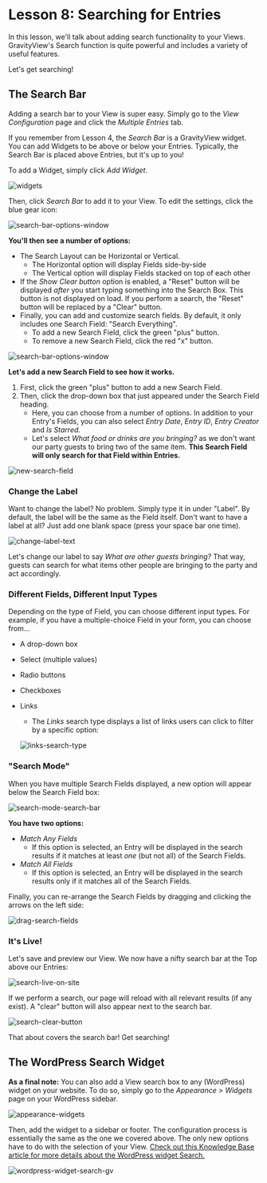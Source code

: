 # Lesson 8: Searching for Entries

In this lesson, we'll talk about adding search functionality to your Views. GravityView's Search function is quite powerful and includes a variety of useful features.

Let's get searching!

## The Search Bar

Adding a search bar to your View is super easy. Simply go to the *View Configuration* page and click the *Multiple Entries* tab. 

If you remember from Lesson 4, the *Search Bar* is a GravityView widget. You can add Widgets to be above or below your Entries. Typically, the Search Bar is placed above Entries, but it's up to you!

To add a Widget, simply click *Add Widget*. 

 ![widgets](./8-images/widgets.png)



Then, click *Search Bar* to add it to your View. To edit the settings, click the blue gear icon:

![search-bar-options-window](./8-images/search-bar-options-window.png)

**You'll then see a number of options:**

- The Search Layout can be Horizontal or Vertical.
  - The Horizontal option will display Fields side-by-side
  - The Vertical option will display Fields stacked on top of each other
- If the *Show Clear button* option is enabled, a "Reset" button will be displayed *after* you start typing something into the Search Box. This button is not displayed on load. If you perform a search, the "Reset" button will be replaced by a "Clear" button.
- Finally, you can add and customize search fields. By default, it only includes one Search Field: "Search Everything".
  - To add a new Search Field, click the green "plus" button.
  - To remove a new Search Field, click the red "x" button.



![search-bar-options-window](./8-images/search-bar-options-window.png)

**Let's add a new Search Field to see how it works.**

1. First, click the green "plus" button to add a new Search Field.
2. Then, click the drop-down box that just appeared under the Search Field heading.
   - Here, you can choose from a number of options. In addition to your Entry's Fields, you can also select *Entry Date*, *Entry ID*, *Entry Creator* and *Is Starred.* 
   - Let's select *What food or drinks are you bringing?* as we don't want our party guests to bring two of the same item. **This Search Field will only search for that Field within Entries.**



![new-search-field](./8-images/new-search-field.png)

### Change the Label

Want to change the label? No problem. Simply type it in under "Label". By default, the label will be the same as the Field itself. Don't want to have a label at all? Just add one blank space (press your space bar one time).

![change-label-text](./8-images/change-label-text.png)

Let's change our label to say *What are other guests bringing?* That way, guests can search for what items other people are bringing to the party and act accordingly.

### Different Fields, Different Input Types

Depending on the type of Field, you can choose different input types. For example, if you have a multiple-choice Field in your form, you can choose from...

- A drop-down box

- Select (multiple values)

- Radio buttons

- Checkboxes

- Links

  - The *Links* search type displays a list of links users can click to filter by a specific option:

  

  ![links-search-type](./8-images/links-search-type.png)

### "Search Mode"

When you have multiple Search Fields displayed, a new option will appear below the Search Field box:



![search-mode-search-bar](./8-images/search-mode-search-bar.png)



**You have two options:**

- *Match Any Fields*
  - If this option is selected, an Entry will be displayed in the search results if it matches at least *one* (but not all) of the Search Fields.
- *Match All Fields*
  - If this option is selected, an Entry will be displayed in the search results only if it matches all of the Search Fields.

Finally, you can re-arrange the Search Fields by dragging and clicking the arrows on the left side:



![drag-search-fields](./8-images/drag-search-fields.gif)



### It's Live!

Let's save and preview our View. We now have a nifty search bar at the Top above our Entries:

![search-live-on-site](./8-images/search-live-on-site.png)



If we perform a search, our page will reload with all relevant results (if any exist). A "clear" button will also appear next to the search bar.

![search-clear-button](./8-images/search-clear-button.png)



That about covers the search bar! Get searching!



## The WordPress Search Widget

**As a final note:** You can also add a View search box to any (WordPress) widget on your website. To do so, simply go to the *Appearance > Widgets* page on your WordPress sidebar.



![appearance-widgets](./8-images/appearance-widgets.png)



Then, add the widget to a sidebar or footer. The configuration process is essentially the same as the one we covered above. The only new options have to do with the selection of your View. [Check out this Knowledge Base article for more details about the WordPress widget Search.](https://docs.gravityview.co/article/222-the-wordpress-search-widget)



![wordpress-widget-search-gv](./8-images/wordpress-widget-search-gv.png)

